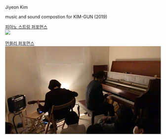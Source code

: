 Jiyeon Kim

music and sound compostion for KIM-GUN (2019)

[피아노 스트링 퍼포먼스](howling.md)<br>
<img src="../img/howling_jiyeonkim_pic.png"><br>

[먼쓸리 퍼포먼스](mf.md)<br>
<img src="../img/mf_1902.jpeg"><br>



